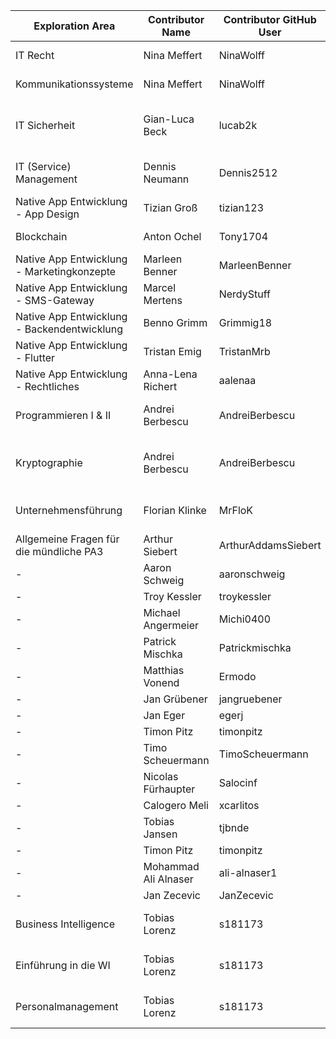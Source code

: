 | Exploration Area | Contributor Name | Contributor GitHub User | Lecturer Name | Lecturer Contact | Publishing Confirmed |
|----------------------|--------------------|------------------------|----------|----------|--|
| IT Recht | Nina Meffert | NinaWolff | Barbara Sommer | https://www.weitnauer.net/team/dr-barbara-sommer/ | |
| Kommunikationssysteme | Nina Meffert | NinaWolff | Maurus Dehoff | M.dehoff@dehoff.de | |
| IT Sicherheit | Gian-Luca Beck | lucab2k | Prof. Dr. Hans-Henning Pagnia | henning.pagnia@dhbw-mannheim.de | |
| IT (Service) Management | Dennis Neumann | Dennis2512 | Prof. Dr. Carsten Dorrhauer | carsten.dorrhauer@hwg-lu.de ||
| Native App Entwicklung - App Design | Tizian Groß | tizian123 | Michael Spengler | - ||
| Blockchain | Anton Ochel | Tony1704 | Michael Spengler | - ||
| Native App Entwicklung - Marketingkonzepte | Marleen Benner |MarleenBenner | Michael Spengler | - ||
| Native App Entwicklung - SMS-Gateway | Marcel Mertens | NerdyStuff | Michael Spengler | - ||
| Native App Entwicklung - Backendentwicklung | Benno Grimm | Grimmig18 | Michael Spengler | - ||
| Native App Entwicklung - Flutter | Tristan Emig | TristanMrb | Michael Spengler | - ||
| Native App Entwicklung - Rechtliches | Anna-Lena Richert | aalenaa | Michael Spengler | - ||
| Programmieren I & II | Andrei Berbescu | AndreiBerbescu | Mathias Berg-Neels | ? ||
| Kryptographie | Andrei Berbescu | AndreiBerbescu | Prof. Dr. Hans-Henning Pagnia | henning.pagnia@dhbw-mannheim.de ||
| Unternehmensführung | Florian Klinke | MrFloK | Robin Wagner-Fabisch| ? ||
| Allgemeine Fragen für die mündliche PA3 | Arthur Siebert | ArthurAddamsSiebert | - | - ||
| - | Aaron Schweig | aaronschweig | - | - | |
| - | Troy Kessler | troykessler | - | - | |
| - | Michael Angermeier | Michi0400 | - | - | |
| - | Patrick Mischka| Patrickmischka | - | - | |
| - | Matthias Vonend | Ermodo | - | - | |
| - | Jan Grübener | jangruebener | - | - || 
| - | Jan Eger | egerj | - | - | |
| - | Timon Pitz | timonpitz | - | - | |
| - | Timo Scheuermann | TimoScheuermann | - | - ||
| - | Nicolas Fürhaupter | Salocinf | - | - ||
| - | Calogero Meli | xcarlitos | - | - | |
| - | Tobias Jansen | tjbnde | - | - | |
| - | Timon Pitz | timonpitz | - | - ||
| - | Mohammad Ali Alnaser | ali-alnaser1 | - | - ||
| - | Jan Zecevic | JanZecevic| - | - ||
| Business Intelligence | Tobias Lorenz | s181173 | Prof. Dr. Frank Hubert | frank.hubert@dhbw-mannheim.de ||
| Einführung in die WI | Tobias Lorenz | s181173 | Dipl. Ing. Gerd Urban | ? ||
| Personalmanagement | Tobias Lorenz | s181173 | Prof. Dr. Ulf Dettmann| ? ||
